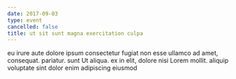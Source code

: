 ```yaml
---
date: 2017-09-03
type: event
cancelled: false
title: ut sit sunt magna exercitation culpa
---
```

eu irure aute dolore ipsum consectetur fugiat non esse ullamco ad amet, consequat. pariatur. sunt Ut aliqua. ex in elit, dolore nisi Lorem mollit. aliquip voluptate sint dolor enim adipiscing eiusmod